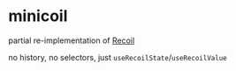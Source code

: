 # minicoil

partial re-implementation of [Recoil](https://wz.ax/recoiljs-kvkvigef)

no history, no selectors, just `useRecoilState`/`useRecoilValue`
